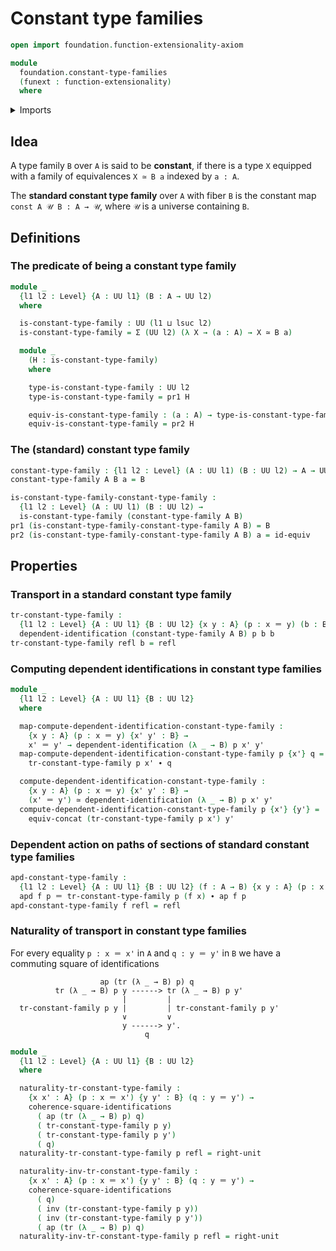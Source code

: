 # Constant type families

```agda
open import foundation.function-extensionality-axiom

module
  foundation.constant-type-families
  (funext : function-extensionality)
  where
```

<details><summary>Imports</summary>

```agda
open import foundation.action-on-identifications-dependent-functions
open import foundation.action-on-identifications-functions
open import foundation.dependent-pair-types
open import foundation.identity-types funext
open import foundation.universe-levels

open import foundation-core.commuting-squares-of-identifications
open import foundation-core.dependent-identifications
open import foundation-core.equivalences
open import foundation-core.transport-along-identifications
```

</details>

## Idea

A type family `B` over `A` is said to be **constant**, if there is a type `X`
equipped with a family of equivalences `X ≃ B a` indexed by `a : A`.

The **standard constant type family** over `A` with fiber `B` is the constant
map `const A 𝒰 B : A → 𝒰`, where `𝒰` is a universe containing `B`.

## Definitions

### The predicate of being a constant type family

```agda
module _
  {l1 l2 : Level} {A : UU l1} (B : A → UU l2)
  where

  is-constant-type-family : UU (l1 ⊔ lsuc l2)
  is-constant-type-family = Σ (UU l2) (λ X → (a : A) → X ≃ B a)

  module _
    (H : is-constant-type-family)
    where

    type-is-constant-type-family : UU l2
    type-is-constant-type-family = pr1 H

    equiv-is-constant-type-family : (a : A) → type-is-constant-type-family ≃ B a
    equiv-is-constant-type-family = pr2 H
```

### The (standard) constant type family

```agda
constant-type-family : {l1 l2 : Level} (A : UU l1) (B : UU l2) → A → UU l2
constant-type-family A B a = B

is-constant-type-family-constant-type-family :
  {l1 l2 : Level} (A : UU l1) (B : UU l2) →
  is-constant-type-family (constant-type-family A B)
pr1 (is-constant-type-family-constant-type-family A B) = B
pr2 (is-constant-type-family-constant-type-family A B) a = id-equiv
```

## Properties

### Transport in a standard constant type family

```agda
tr-constant-type-family :
  {l1 l2 : Level} {A : UU l1} {B : UU l2} {x y : A} (p : x ＝ y) (b : B) →
  dependent-identification (constant-type-family A B) p b b
tr-constant-type-family refl b = refl
```

### Computing dependent identifications in constant type families

```agda
module _
  {l1 l2 : Level} {A : UU l1} {B : UU l2}
  where

  map-compute-dependent-identification-constant-type-family :
    {x y : A} (p : x ＝ y) {x' y' : B} →
    x' ＝ y' → dependent-identification (λ _ → B) p x' y'
  map-compute-dependent-identification-constant-type-family p {x'} q =
    tr-constant-type-family p x' ∙ q

  compute-dependent-identification-constant-type-family :
    {x y : A} (p : x ＝ y) {x' y' : B} →
    (x' ＝ y') ≃ dependent-identification (λ _ → B) p x' y'
  compute-dependent-identification-constant-type-family p {x'} {y'} =
    equiv-concat (tr-constant-type-family p x') y'
```

### Dependent action on paths of sections of standard constant type families

```agda
apd-constant-type-family :
  {l1 l2 : Level} {A : UU l1} {B : UU l2} (f : A → B) {x y : A} (p : x ＝ y) →
  apd f p ＝ tr-constant-type-family p (f x) ∙ ap f p
apd-constant-type-family f refl = refl
```

### Naturality of transport in constant type families

For every equality `p : x ＝ x'` in `A` and `q : y ＝ y'` in `B` we have a
commuting square of identifications

```text
                    ap (tr (λ _ → B) p) q
          tr (λ _ → B) p y ------> tr (λ _ → B) p y'
                         |         |
  tr-constant-family p y |         | tr-constant-family p y'
                         ∨         ∨
                         y ------> y'.
                              q
```

```agda
module _
  {l1 l2 : Level} {A : UU l1} {B : UU l2}
  where

  naturality-tr-constant-type-family :
    {x x' : A} (p : x ＝ x') {y y' : B} (q : y ＝ y') →
    coherence-square-identifications
      ( ap (tr (λ _ → B) p) q)
      ( tr-constant-type-family p y)
      ( tr-constant-type-family p y')
      ( q)
  naturality-tr-constant-type-family p refl = right-unit

  naturality-inv-tr-constant-type-family :
    {x x' : A} (p : x ＝ x') {y y' : B} (q : y ＝ y') →
    coherence-square-identifications
      ( q)
      ( inv (tr-constant-type-family p y))
      ( inv (tr-constant-type-family p y'))
      ( ap (tr (λ _ → B) p) q)
  naturality-inv-tr-constant-type-family p refl = right-unit
```

